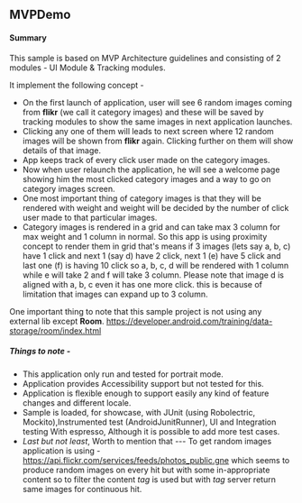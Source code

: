 ## MVPDemo

#### Summary  
This sample is based on MVP Architecture guidelines and consisting of 2 modules - UI Module & Tracking modules.

It implement the following concept -

  *  On the first launch of application, user will see 6 random images coming from **flikr** (we call it category images) and these will be saved by tracking modules to show the same images in next application launches.
  * Clicking any one of them will leads to next screen where 12 random images will be shown from **flikr** again. Clicking further on them will show details of that image.
  * App keeps track of every click user made on the category images.
  * Now when user relaunch the application, he will see a welcome page showing him the most clicked category images and a way to go on category images screen. 
  * One most important thing of category images is that they will be rendered with weight and weight will be decided by the number of click user made to that particular images. 
  * Category images is rendered in a grid and can take max 3 column for max weight and 1 column in normal. 
  So this app is using proximity concept to render them in grid that's means
  if 3 images (lets say a, b, c) have 1 click and next 1 (say d) have 2 click, next 1 (e) have 5 click and last one (f) is having 10 click so a, b, c, d will be rendered with 1 column while e will take 2 and f will take 3 column. Please note that image d is aligned with a, b, c even it has one more click. this is because of limitation that images can expand up to 3 column. 
   
 One important thing to note that this sample project is not using any external lib except **Room**. https://developer.android.com/training/data-storage/room/index.html
 
 ##### Things to note - 
 
 * This application only run and tested for portrait mode.
 * Application provides Accessibility support but not tested for this. 
 * Application is flexible enough to support easily any kind of feature changes and different locale.  
 * Sample is loaded, for showcase, with JUnit (using Robolectric, Mockito),Instrumented test (AndroidJunitRunner), UI and Integration testing With espresso, Although it is possible to add more test cases.
 * _Last but not least_, Worth to mention that --- To get random images application is using -   https://api.flickr.com/services/feeds/photos_public.gne which seems to produce random images on every hit but with some in-appropriate content so to filter the content *tag* is used but with *tag* server return same images for continuous hit.
     
    
   
